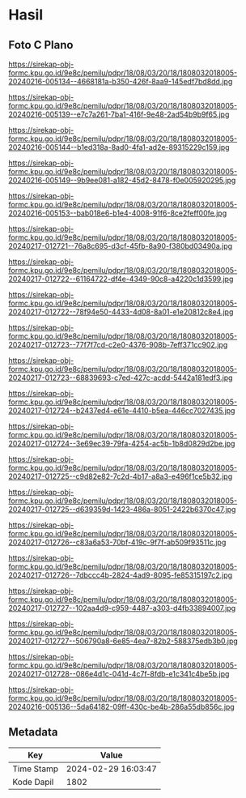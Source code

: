 # Hasil

## Foto C Plano

https://sirekap-obj-formc.kpu.go.id/9e8c/pemilu/pdpr/18/08/03/20/18/1808032018005-20240216-005134--4668181a-b350-426f-8aa9-145edf7bd8dd.jpg

https://sirekap-obj-formc.kpu.go.id/9e8c/pemilu/pdpr/18/08/03/20/18/1808032018005-20240216-005139--e7c7a261-7ba1-416f-9e48-2ad54b9b9f65.jpg

https://sirekap-obj-formc.kpu.go.id/9e8c/pemilu/pdpr/18/08/03/20/18/1808032018005-20240216-005144--b1ed318a-8ad0-4fa1-ad2e-89315229c159.jpg

https://sirekap-obj-formc.kpu.go.id/9e8c/pemilu/pdpr/18/08/03/20/18/1808032018005-20240216-005149--9b9ee081-a182-45d2-8478-f0e005920295.jpg

https://sirekap-obj-formc.kpu.go.id/9e8c/pemilu/pdpr/18/08/03/20/18/1808032018005-20240216-005153--bab018e6-b1e4-4008-91f6-8ce2feff00fe.jpg

https://sirekap-obj-formc.kpu.go.id/9e8c/pemilu/pdpr/18/08/03/20/18/1808032018005-20240217-012721--76a8c695-d3cf-45fb-8a90-f380bd03490a.jpg

https://sirekap-obj-formc.kpu.go.id/9e8c/pemilu/pdpr/18/08/03/20/18/1808032018005-20240217-012722--61164722-df4e-4349-90c8-a4220c1d3599.jpg

https://sirekap-obj-formc.kpu.go.id/9e8c/pemilu/pdpr/18/08/03/20/18/1808032018005-20240217-012722--78f94e50-4433-4d08-8a01-e1e20812c8e4.jpg

https://sirekap-obj-formc.kpu.go.id/9e8c/pemilu/pdpr/18/08/03/20/18/1808032018005-20240217-012723--77f7f7cd-c2e0-4376-908b-7eff371cc902.jpg

https://sirekap-obj-formc.kpu.go.id/9e8c/pemilu/pdpr/18/08/03/20/18/1808032018005-20240217-012723--68839693-c7ed-427c-acdd-5442a181edf3.jpg

https://sirekap-obj-formc.kpu.go.id/9e8c/pemilu/pdpr/18/08/03/20/18/1808032018005-20240217-012724--b2437ed4-e61e-4410-b5ea-446cc7027435.jpg

https://sirekap-obj-formc.kpu.go.id/9e8c/pemilu/pdpr/18/08/03/20/18/1808032018005-20240217-012724--3e69ec39-79fa-4254-ac5b-1b8d0829d2be.jpg

https://sirekap-obj-formc.kpu.go.id/9e8c/pemilu/pdpr/18/08/03/20/18/1808032018005-20240217-012725--c9d82e82-7c2d-4b17-a8a3-e496f1ce5b32.jpg

https://sirekap-obj-formc.kpu.go.id/9e8c/pemilu/pdpr/18/08/03/20/18/1808032018005-20240217-012725--d639359d-1423-486a-8051-2422b6370c47.jpg

https://sirekap-obj-formc.kpu.go.id/9e8c/pemilu/pdpr/18/08/03/20/18/1808032018005-20240217-012726--c83a6a53-70bf-419c-9f7f-ab509f93511c.jpg

https://sirekap-obj-formc.kpu.go.id/9e8c/pemilu/pdpr/18/08/03/20/18/1808032018005-20240217-012726--7dbccc4b-2824-4ad9-8095-fe85315197c2.jpg

https://sirekap-obj-formc.kpu.go.id/9e8c/pemilu/pdpr/18/08/03/20/18/1808032018005-20240217-012727--102aa4d9-c959-4487-a303-d4fb33894007.jpg

https://sirekap-obj-formc.kpu.go.id/9e8c/pemilu/pdpr/18/08/03/20/18/1808032018005-20240217-012727--506790a8-6e85-4ea7-82b2-588375edb3b0.jpg

https://sirekap-obj-formc.kpu.go.id/9e8c/pemilu/pdpr/18/08/03/20/18/1808032018005-20240217-012728--086e4d1c-041d-4c7f-8fdb-e1c341c4be5b.jpg

https://sirekap-obj-formc.kpu.go.id/9e8c/pemilu/pdpr/18/08/03/20/18/1808032018005-20240216-005136--5da64182-09ff-430c-be4b-286a55db856c.jpg


## Metadata

| Key        | Value               |
| ---------- | ------------------- |
| Time Stamp | 2024-02-29 16:03:47 |
| Kode Dapil | 1802                |



